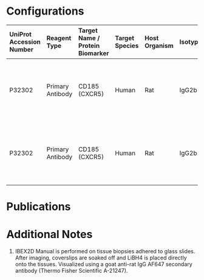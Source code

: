 # Configurations

| UniProt Accession Number   | Reagent Type     | Target Name / Protein Biomarker   | Target Species   | Host Organism   | Isotype   | Clonality   | Vendor         |   Catalog Number | Conjugate    | RRID      | Availability   | Method        | Tissue Preservation   | Target Tissue   | Tissue State              | Detergent         | Antigen Retrieval Conditions                                       | Dye Inactivation Conditions   | Recommend   | Agree               | Disagree   | Contributor         | Notes       |
|:---------------------------|:-----------------|:----------------------------------|:-----------------|:----------------|:----------|:------------|:---------------|-----------------:|:-------------|:----------|:---------------|:--------------|:----------------------|:----------------|:--------------------------|:------------------|:-------------------------------------------------------------------|:------------------------------|:------------|:--------------------|:-----------|:--------------------|:------------|
| P32302                     | Primary Antibody | CD185 (CXCR5)                     | Human            | Rat             | IgG2b     | RF8B2       | BD Biosciences |           552032 | Unconjugated | AB_394324 | Stock          | IBEX2D Manual | FFPE                  | Lymph Node      | Metastatic Ovarian Cancer | 0.3% Triton-X-100 | pH 9.5 for 15 minutes in a pressure cooker (Borg Decloaker BD1000) | NA                            | Yes         | 0000-0001-9561-4256 | NA         | 0000-0001-9561-4256 | [1](#notes) |
| P32302                     | Primary Antibody | CD185 (CXCR5)                     | Human            | Rat             | IgG2b     | RF8B2       | BD Biosciences |           552032 | Unconjugated | AB_394324 | Stock          | IBEX2D Manual | FFPE                  | Tonsil          | Metastatic Ovarian Cancer | 0.3% Triton-X-100 | pH 9.5 for 15 minutes in a pressure cooker (Borg Decloaker BD1000) | NA                            | Yes         | 0000-0001-9561-4256 | NA         | 0000-0001-9561-4256 | [1](#notes) |

# Publications



# Additional Notes

<a name="notes"></a>
1. IBEX2D Manual is performed on tissue biopsies adhered to glass slides. After imaging, coverslips are soaked off and LiBH4 is placed directly onto the tissues. Visualized using a goat anti-rat IgG AF647 secondary antibody (Thermo Fisher Scientific A-21247).
